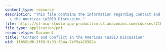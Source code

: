 ```yaml
---
content_type: resource
description: "This file contains the information regarding Contact and Conflict in\
  \ the Americas \u2013 Discussion."
file: https://ol-ocw-studio-app-production.s3.amazonaws.com/courses/21h-009-the-world-1400-present-spring-2014/1fb58bd03f889c83364a74f9a426502a_MIT21H_009S14_Lec_8.pdf
file_type: application/pdf
resourcetype: Document
title: "Contact and Conflict in the Americas \u2013 Discussion"
uid: 1fb58bd0-3f88-9c83-364a-74f9a426502a
---
```

